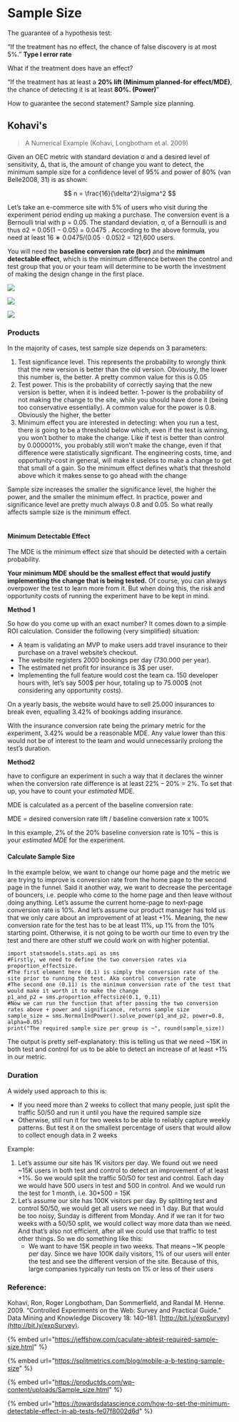 # Sample Size

The guarantee of a hypothesis test:&#x20;

“If the treatment has no effect, the chance of false discovery is at most 5%.”  **Type I error rate**

What if the treatment does have an effect?&#x20;

“If the treatment has at least a **20% lift (Minimum planned-for effect/MDE)**, the chance of detecting it is at least **80%. (Power)**”&#x20;

How to guarantee the second statement? Sample size planning.&#x20;

## Kohavi's&#x20;

> A Numerical Example (Kohavi, Longbotham et al. 2009)

Given an OEC metric with standard deviation σ and a desired level of sensitivity, Δ, that is, the amount of change you want to detect, the minimum sample size for a confidence level of 95% and power of 80% (van Belle2008, 31) is as shown:

$$
n = \frac{16}{\delta^2}\sigma^2
$$

Let’s take an e-commerce site with 5% of users who visit during the experiment period ending up making a purchase. The conversion event is a Bernoulli trial with p = 0.05. The standard deviation, σ, of a Bernoulli is  and thus  σ2 = 0.05(1 − 0.05) = 0.0475 . According to the above formula, you need at least 16 ∗ 0.0475/(0.05 ⋅ 0.05)2 = 121,600 users.

You will need the **baseline conversion rate (bcr)** and the **minimum detectable effect**, which is the minimum difference between the control and test group that you or your team will determine to be worth the investment of making the design change in the first place.

![](<../.gitbook/assets/Screen Shot 2022-02-26 at 1.06.25 AM.png>)

![](<../.gitbook/assets/image (6).png>)

![](<../.gitbook/assets/image (2).png>)

### Products

In the majority of cases, test sample size depends on 3 parameters:\
&#x20;

1. Test significance level. This represents the probability to wrongly think that the new version is better than the old version. Obviously, the lower this number is, the better. A pretty common value for this is 0.05\
   &#x20;
2. Test power. This is the probability of correctly saying that the new version is better, when it is indeed better. 1-power is the probability of not making the change to the site, while you should have done it (being too conservative essentially). A common value for the power is 0.8. Obviously the higher, the better\
   &#x20;
3. Minimum effect you are interested in detecting: when you run a test, there is going to be a threshold below which, even if the test is winning, you won’t bother to make the change. Like if test is better than control by 0.000001%, you probably still won’t make the change, even if that difference were statistically significant. The engineering costs, time, and opportunity-cost in general, will make it useless to make a change to get that small of a gain. So the minimum effect defines what’s that threshold above which it makes sense to go ahead with the change\
   &#x20;

Sample size increases the smaller the significance level, the higher the power, and the smaller the minimum effect. In practice, power and significance level are pretty much always 0.8 and 0.05. So what really affects sample size is the minimum effect.\
\
&#x20;

#### Minimum Detectable Effect

The MDE is the minimum effect size that should be detected with a certain probability.

**Your minimum MDE should be the smallest effect that would justify implementing the change that is being tested.** Of course, you can always overpower the test to learn more from it. But when doing this, the risk and opportunity costs of running the experiment have to be kept in mind.

**Method 1**

So how do you come up with an exact number? It comes down to a simple ROI calculation. Consider the following (very simplified) situation:

* A team is validating an MVP to make users add travel insurance to their purchase on a travel website’s checkout.
* The website registers 2000 bookings per day (730.000 per year).
* The estimated net profit for insurance is 3$ per user.
* Implementing the full feature would cost the team ca. 150 developer hours with, let’s say 500$ per hour, totaling up to 75.000$ (not considering any opportunity costs).

On a yearly basis, the website would have to sell 25.000 insurances to break even, equalling 3.42% of bookings adding insurance.

With the insurance conversion rate being the primary metric for the experiment, 3.42% would be a reasonable MDE. Any value lower than this would not be of interest to the team and would unnecessarily prolong the test’s duration.

**Method2**

&#x20;have to configure an experiment in such a way that it declares the winner when the conversion rate difference is at least 22% – 20% = 2%. To set that up, you have to count your _estimated_ MDE.&#x20;

MDE is calculated as a percent of the baseline conversion rate:&#x20;

MDE = desired conversion rate lift / baseline conversion rate x 100%

In this example, 2% of the 20% baseline conversion rate is 10% – this is your _estimated MDE_ for the experiment.&#x20;

#### Calculate Sample Size

In the example below, we want to change our home page and the metric we are trying to improve is conversion rate from the home page to the second page in the funnel. Said it another way, we want to decrease the percentage of bouncers, i.e. people who come to the home page and then leave without doing anything. Let’s assume the current home-page to next-page conversion rate is 10%. And let’s assume our product manager has told us that we only care about an improvement of at least +1%. Meaning, the new conversion rate for the test has to be at least 11%, up 1% from the 10% starting point. Otherwise, it is not going to be worth our time to even try the test and there are other stuff we could work on with higher potential.

```
import statsmodels.stats.api as sms
#Firstly, we need to define the two conversion rates via proportion_effectsize. 
#The first element here (0.1) is simply the conversion rate of the site prior to running the test. Aka control conversion rate
#The second one (0.11) is the minimum conversion rate of the test that would make it worth it to make the change
p1_and_p2 = sms.proportion_effectsize(0.1, 0.11)
#Now we can run the function that after passing the two conversion rates above + power and significance, returns sample size
sample_size = sms.NormalIndPower().solve_power(p1_and_p2, power=0.8, alpha=0.05)
print("The required sample size per group is ~", round(sample_size))
```

The output is pretty self-explanatory: this is telling us that we need \~15K in both test and control for us to be able to detect an increase of at least +1% in our metric.

### Duration

A widely used approach to this is:

* If you need more than 2 weeks to collect that many people, just split the traffic 50/50 and run it until you have the required sample size\
  &#x20;
* Otherwise, still run it for two weeks to be able to reliably capture weekly patterns. But test it on the smallest percentage of users that would allow to collect enough data in 2 weeks\
  &#x20;

Example:

1. Let’s assume our site has 1K visitors per day. We found out we need \~15K users in both test and control to detect an improvement of at least +1%. So we would split the traffic 50/50 for test and control. Each day we would have 500 users in test and 500 in control. And we would run the test for 1 month, i.e. 30\*500 = 15K\
   &#x20;
2. Let’s assume our site has 100K visitors per day. By splitting test and control 50/50, we would get all users we need in 1 day. But that would be too noisy, Sunday is different from Monday. And if we ran it for two weeks with a 50/50 split, we would collect way more data than we need. And that’s also not efficient, after all we could use that traffic to test other things. So we do something like this:\
   &#x20;
   * We want to have 15K people in two weeks. That means \~1K people per day. Since we have 100K daily visitors, 1% of our users will enter the test and see the different version of the site. Because of this, large companies typically run tests on 1% or less of their users

### Reference:

Kohavi, Ron, Roger Longbotham, Dan Sommerfield, and Randal M. Henne. 2009. “Controlled Experiments on the Web: Survey and Practical Guide.” Data Mining and Knowledge Discovery 18: 140–181. [http://bit.ly/expSurvey](http://bit.ly/expSurvey).

{% embed url="https://jeffshow.com/caculate-abtest-required-sample-size.html" %}

{% embed url="https://splitmetrics.com/blog/mobile-a-b-testing-sample-size" %}

{% embed url="https://productds.com/wp-content/uploads/Sample_size.html" %}

{% embed url="https://towardsdatascience.com/how-to-set-the-minimum-detectable-effect-in-ab-tests-fe07f8002d6d" %}
